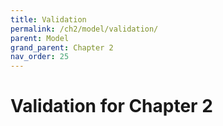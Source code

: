 ```yaml
---
title: Validation
permalink: /ch2/model/validation/
parent: Model
grand_parent: Chapter 2
nav_order: 25
---
```


# Validation for Chapter 2
